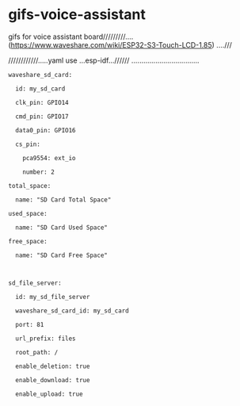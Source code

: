 # gifs-voice-assistant
gifs for voice assistant
board/////////.... (https://www.waveshare.com/wiki/ESP32-S3-Touch-LCD-1.85) ....///

 ////////////.....yaml use ...esp-idf...//////
 ..................................

    waveshare_sd_card:

      id: my_sd_card

      clk_pin: GPIO14

      cmd_pin: GPIO17

      data0_pin: GPIO16

      cs_pin:

        pca9554: ext_io

        number: 2

    total_space:

      name: "SD Card Total Space"

    used_space:

      name: "SD Card Used Space"

    free_space:

      name: "SD Card Free Space"



    sd_file_server:

      id: my_sd_file_server
  
      waveshare_sd_card_id: my_sd_card
  
      port: 81
  
      url_prefix: files
  
      root_path: /
  
      enable_deletion: true
  
      enable_download: true
  
      enable_upload: true
  
